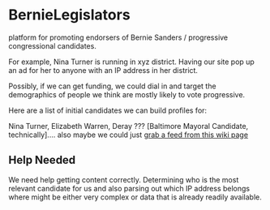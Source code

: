 # BernieLegislators
platform for promoting endorsers of Bernie Sanders / progressive congressional candidates.

For example, Nina Turner is running in xyz district.  Having our site pop up an ad for her to anyone with an IP address in her district.

Possibly, if we can get funding, we could dial in and target the demographics of people we think are mostly likely to vote progressive.

Here are a list of initial candidates we can build profiles for:

Nina Turner, Elizabeth Warren, Deray ??? [Baltimore Mayoral Candidate, technically].... also maybe we could just [grab a feed from this wiki page](https://en.wikipedia.org/wiki/List_of_Bernie_Sanders_presidential_campaign_endorsements,_2016)

## Help Needed

We need help getting content correctly.  Determining who is the most relevant candidate for us and also parsing out which IP address belongs where might be either very complex or data that is already readily available.
